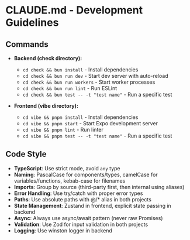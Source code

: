 # CLAUDE.md - Development Guidelines

## Commands
- **Backend (check directory):**
  - `cd check && bun install` - Install dependencies
  - `cd check && bun run dev` - Start dev server with auto-reload
  - `cd check && bun run workers` - Start worker processes
  - `cd check && bun run lint` - Run ESLint
  - `cd check && bun test -- -t "test name"` - Run a specific test

- **Frontend (vibe directory):**
  - `cd vibe && pnpm install` - Install dependencies
  - `cd vibe && pnpm start` - Start Expo development server
  - `cd vibe && pnpm lint` - Run linter
  - `cd vibe && pnpm test -- -t "test name"` - Run a specific test

## Code Style
- **TypeScript**: Use strict mode, avoid `any` type
- **Naming**: PascalCase for components/types, camelCase for variables/functions, kebab-case for filenames
- **Imports**: Group by source (third-party first, then internal using aliases)
- **Error Handling**: Use try/catch with proper error types
- **Paths**: Use absolute paths with @/* alias in both projects
- **State Management**: Zustand in frontend, explicit state passing in backend
- **Async**: Always use async/await pattern (never raw Promises)
- **Validation**: Use Zod for input validation in both projects
- **Logging**: Use winston logger in backend